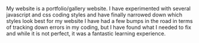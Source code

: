 My website is a portfolio/gallery website. I have experimented with several javascript and css coding styles and have finally narrowed down which styles look best for my website
I have had a few bumps in the road in terms of tracking down errors in my coding, but I have found what I needed to fix and while it is not perfect, it was a fantastic learning experience.